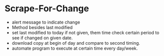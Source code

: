 # Scrape-For-Change

- alert message to indicate change
- Method besides last modified
- set last modified to today if not given, them time check certain period to see if changed on given date. 
- download copy at begin of day and compare to second timing.
- automate program to execute at certain time every day/week.
